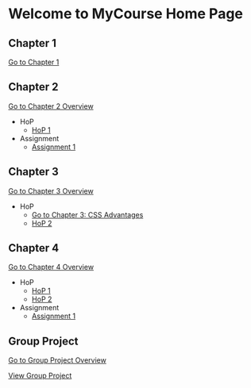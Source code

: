 <!DOCTYPE html>
<html lang="en">
<head>
  <meta charset="UTF-8">
  <title>MyCourse Home Page</title>
</head>
<body>
  <h1>Welcome to MyCourse Home Page</h1>

  <h2>Chapter 1</h2>
  <p><a href="chapter1/index.html">Go to Chapter 1</a></p>

  <h2>Chapter 2</h2>
  <p><a href="chapter2.html">Go to Chapter 2 Overview</a></p>
  <ul>
    <li>HoP
      <ul>
        <li><a href="chapter2/hop1.html">HoP 1</a></li>
      </ul>
    </li>
    <li>Assignment
      <ul>
        <li><a href="chapter2/assignment1.html">Assignment 1</a></li>
      </ul>
    </li>
  </ul>

  <h2>Chapter 3</h2>
  <p><a href="chapter3.html">Go to Chapter 3 Overview</a></p>
  <ul>
    <li>HoP
      <ul>
        <li><a href="Ch3Assignment/advantage.html">Go to Chapter 3: CSS Advantages</a></li>
        <li><a href="chapter3/hop2.html">HoP 2</a></li>
      </ul>
    </li>
  </ul>

  <h2>Chapter 4</h2>
  <p><a href="chapter4.html">Go to Chapter 4 Overview</a></p>
  <ul>
    <li>HoP
      <ul>
        <li><a href="chapter4/hop1.html">HoP 1</a></li>
        <li><a href="chapter4/hop2.html">HoP 2</a></li>
      </ul>
    </li>
    <li>Assignment
      <ul>
        <li><a href="chapter4/assignment1.html">Assignment 1</a></li>
      </ul>
    </li>
  </ul>

  <h2>Group Project</h2>
  <p><a href="project.html">Go to Group Project Overview</a></p>
  <p><a href="project/index.html">View Group Project</a></p>
</body>
</html>
